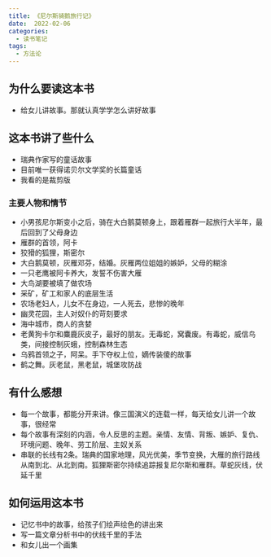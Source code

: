 ```yaml
---
title: 《尼尔斯骑鹅旅行记》
date:  2022-02-06
categories:
  - 读书笔记
tags:
  - 方法论
---
```


## 为什么要读这本书
- 给女儿讲故事。那就认真学学怎么讲好故事

## 这本书讲了些什么

- 瑞典作家写的童话故事
- 目前唯一获得诺贝尔文学奖的长篇童话
- 我看的是裁剪版

### 主要人物和情节
- 小男孩尼尔斯变小之后，骑在大白鹅莫顿身上，跟着雁群一起旅行大半年，最后回到了父母身边
- 雁群的首领，阿卡
- 狡猾的狐狸，斯密尔
- 大白鹅莫顿，灰雁邓芬，结婚。灰雁两位姐姐的嫉妒，父母的糊涂
- 一只老鹰被阿卡养大，发誓不伤害大雁
- 大鸟湖要被填了做农场
- 采矿，矿工和家人的底层生活
- 农场老妇人，儿女不在身边，一人死去，悲惨的晚年
- 幽灵花园，主人对奴仆的苛刻要求
- 海中城市，商人的贪婪
- 老黄狗卡尔和麋鹿灰皮子，最好的朋友。无毒蛇，窝囊废。有毒蛇，威信鸟类，间接控制灰蛾，控制森林生态
- 乌鸦首领之子，阿呆。手下夺权上位，嫡传装傻的故事
- 鹤之舞。灰老鼠，黑老鼠，城堡攻防战

## 有什么感想
- 每一个故事，都能分开来讲。像三国演义的连载一样，每天给女儿讲一个故事，很经常
- 每个故事有深刻的内涵，令人反思的主题。亲情、友情、背叛、嫉妒、复仇、环境问题、晚年、劳工阶层、主奴关系
- 串联的长线有2条。瑞典的国家地理，风光优美，季节变换，大雁的旅行路线从南到北、从北到南。狐狸斯密尔持续追踪报复尼尔斯和雁群。草蛇灰线，伏延千里

## 如何运用这本书
- 记忆书中的故事，给孩子们绘声绘色的讲出来
- 写一篇文章分析书中的伏线千里的手法
- 和女儿出一个画集